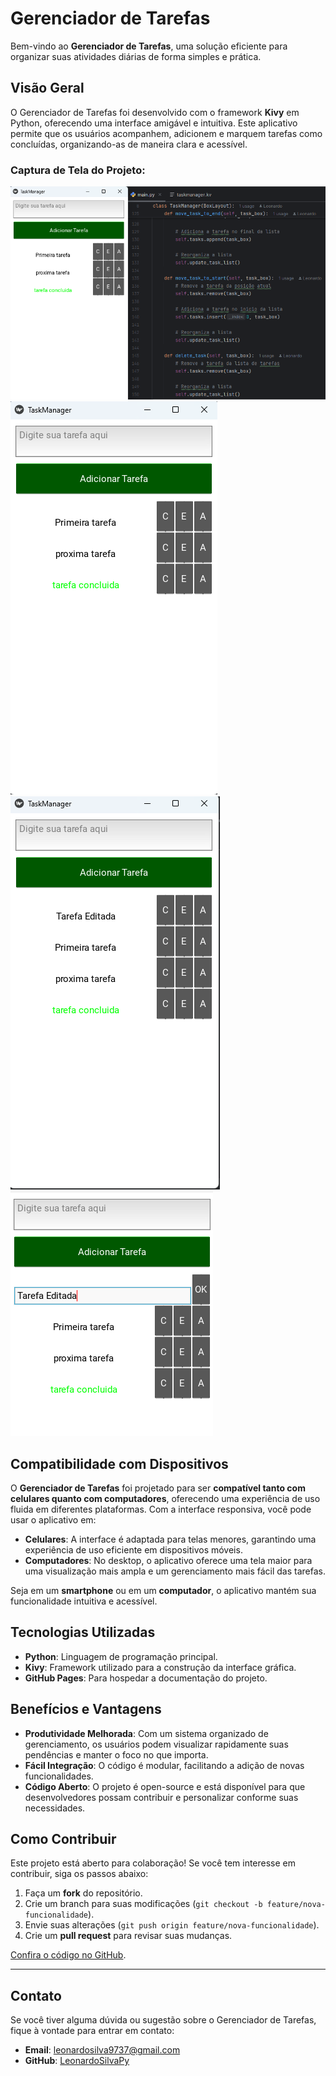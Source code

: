 # Gerenciador de Tarefas

Bem-vindo ao **Gerenciador de Tarefas**, uma solução eficiente para organizar suas atividades diárias de forma simples e prática.

## Visão Geral
O Gerenciador de Tarefas foi desenvolvido com o framework **Kivy** em Python, oferecendo uma interface amigável e intuitiva. Este aplicativo permite que os usuários acompanhem, adicionem e marquem tarefas como concluídas, organizando-as de maneira clara e acessível.

### Captura de Tela do Projeto:
![Print 1](imagens/print2.png)
![Print 2](imagens/print1.png)
![Print 3](imagens/print4.png)
![Print 4](imagens/print3.png)

## Compatibilidade com Dispositivos
O **Gerenciador de Tarefas** foi projetado para ser **compatível tanto com celulares quanto com computadores**, oferecendo uma experiência de uso fluida em diferentes plataformas. Com a interface responsiva, você pode usar o aplicativo em:

- **Celulares**: A interface é adaptada para telas menores, garantindo uma experiência de uso eficiente em dispositivos móveis.
- **Computadores**: No desktop, o aplicativo oferece uma tela maior para uma visualização mais ampla e um gerenciamento mais fácil das tarefas.

Seja em um **smartphone** ou em um **computador**, o aplicativo mantém sua funcionalidade intuitiva e acessível.

## Tecnologias Utilizadas
- **Python**: Linguagem de programação principal.
- **Kivy**: Framework utilizado para a construção da interface gráfica.
- **GitHub Pages**: Para hospedar a documentação do projeto.

## Benefícios e Vantagens
- **Produtividade Melhorada**: Com um sistema organizado de gerenciamento, os usuários podem visualizar rapidamente suas pendências e manter o foco no que importa.
- **Fácil Integração**: O código é modular, facilitando a adição de novas funcionalidades.
- **Código Aberto**: O projeto é open-source e está disponível para que desenvolvedores possam contribuir e personalizar conforme suas necessidades.

## Como Contribuir
Este projeto está aberto para colaboração! Se você tem interesse em contribuir, siga os passos abaixo:
1. Faça um **fork** do repositório.
2. Crie um branch para suas modificações (`git checkout -b feature/nova-funcionalidade`).
3. Envie suas alterações (`git push origin feature/nova-funcionalidade`).
4. Crie um **pull request** para revisar suas mudanças.

[Confira o código no GitHub](https://github.com/LeonardoSilvaPy/Gerenciador-de-Tarefas).

---

## Contato
Se você tiver alguma dúvida ou sugestão sobre o Gerenciador de Tarefas, fique à vontade para entrar em contato:
- **Email**: [leonardosilva9737@gmail.com](mailto:leonardosilva9737@gmail.com)
- **GitHub**: [LeonardoSilvaPy](https://github.com/LeonardoSilvaPy)
